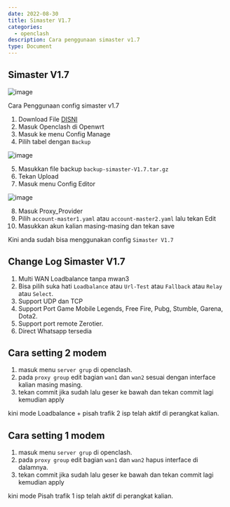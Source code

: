 ```yaml
---
date: 2022-08-30
title: Simaster V1.7
categories:
  - openclash
description: Cara penggunaan simaster v1.7
type: Document
---
```


## Simaster V1.7

![image](https://user-images.githubusercontent.com/46000841/187411953-411d676b-c19c-47e1-8ec9-2772fdff0ed0.png)

Cara Penggunaan config simaster v1.7

1. Download File [DISNI](https://masterwifinetworksolution.tech/download3)
2. Masuk Openclash di Openwrt
3. Masuk ke menu Config Manage
4. Pilih tabel dengan `Backup`

![image](https://user-images.githubusercontent.com/46000841/187412457-c0a5964d-b4fe-40f2-9c16-150690623588.png)

5. Masukkan file backup `backup-simaster-V1.7.tar.gz`
6. Tekan Upload
7. Masuk menu Config Editor

![image](https://user-images.githubusercontent.com/46000841/187412770-463ec17d-f046-4543-b643-c30a9163bc19.png)

8. Masuk Proxy_Provider
9. Pilih `account-master1.yaml` atau `account-master2.yaml` lalu tekan Edit
10. Masukkan akun kalian masing-masing dan tekan save

Kini anda sudah bisa menggunakan config `Simaster V1.7`

## Change Log Simaster V1.7

1. Multi WAN Loadbalance tanpa mwan3
2. Bisa pilih suka hati `Loadbalance` atau `Url-Test` atau `Fallback` atau `Relay` atau `Select`.
3. Support UDP dan TCP
4. Support Port Game Mobile Legends, Free Fire, Pubg, Stumble, Garena, Dota2.
5. Support port remote Zerotier.
6. Direct Whatsapp tersedia

## Cara setting 2 modem

1. masuk menu `server grup` di openclash.
2. pada `proxy group` edit bagian `wan1` dan `wan2` sesuai dengan interface kalian masing masing.
3. tekan commit jika sudah lalu geser ke bawah dan tekan commit lagi kemudian apply

kini mode Loadbalance + pisah trafik 2 isp telah aktif di perangkat kalian.

## Cara setting 1 modem


1. masuk menu `server grup` di openclash.
2. pada `proxy group` edit bagian `wan1` dan `wan2` hapus interface di dalamnya.
3. tekan commit jika sudah lalu geser ke bawah dan tekan commit lagi kemudian apply

kini mode Pisah trafik 1 isp telah aktif di perangkat kalian.
